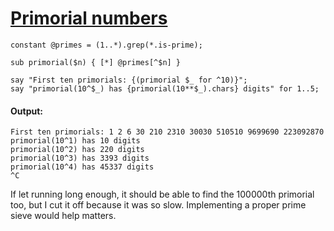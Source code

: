 [1]: http://rosettacode.org/wiki/Primorial_numbers

# [Primorial numbers][1]

```perl6
constant @primes = (1..*).grep(*.is-prime);
 
sub primorial($n) { [*] @primes[^$n] }
 
say "First ten primorials: {(primorial $_ for ^10)}";
say "primorial(10^$_) has {primorial(10**$_).chars} digits" for 1..5;
```

#### Output:
```
First ten primorials: 1 2 6 30 210 2310 30030 510510 9699690 223092870
primorial(10^1) has 10 digits
primorial(10^2) has 220 digits
primorial(10^3) has 3393 digits
primorial(10^4) has 45337 digits
^C
```


If let running long enough, it should be able to find the 100000th primorial too, but I cut it off because it was so slow. Implementing a proper prime sieve would help matters.